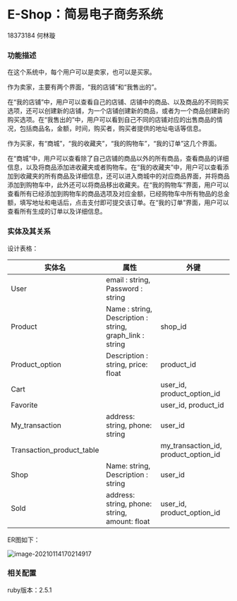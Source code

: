 # E-Shop：简易电子商务系统

18373184 何林璇

### 功能描述

在这个系统中，每个用户可以是卖家，也可以是买家。

作为卖家，主要有两个界面，“我的店铺”和“我售出的”。

在“我的店铺”中，用户可以查看自己的店铺、店铺中的商品、以及商品的不同购买选项，还可以创建新的店铺，为一个店铺创建新的商品，或者为一个商品创建新的购买选项。在“我售出的”中，用户可以看到自己不同的店铺对应的出售商品的情况，包括商品名，金额，时间，购买者，购买者提供的地址电话等信息。

作为买家，有“商城”，“我的收藏夹”，“我的购物车”，“我的订单”这几个界面。

在“商城”中，用户可以查看除了自己店铺的商品以外的所有商品，查看商品的详细信息，以及将商品添加进收藏夹或者购物车。在“我的收藏夹”中，用户可以查看添加到收藏夹的所有商品及详细信息，还可以进入商城中的对应商品界面，并将商品添加到购物车中，此外还可以将商品移出收藏夹。在“我的购物车”界面，用户可以查看所有已经添加到购物车的商品选项及对应金额，已经购物车中所有物品的总金额，填写地址和电话后，点击支付即可提交该订单。在“我的订单”界面，用户可以查看所有生成的订单以及详细信息。

### 实体及其关系

设计表格：

| 实体名                    | 属性                                                     | 外键                                 |
| ------------------------- | -------------------------------------------------------- | ------------------------------------ |
| User                      | email : string, Password : string                        |                                      |
| Product                   | Name : string, Description : string, graph_link : string | shop_id                              |
| Product_option            | Description : string, price: float                       | product_id                           |
| Cart                      |                                                          | user_id, product_option_id           |
| Favorite                  |                                                          | user_id, product_id                  |
| My_transaction            | address: string, phone: string                           | user_id                              |
| Transaction_product_table |                                                          | my_transaction_id, product_option_id |
| Shop                      | Name: string, Description : string                       | user_id                              |
| Sold                      | address: string, phone: string, amount: float            | user_id, product_option_id           |

ER图如下：

![image-20210114170214917](/home/h/.config/Typora/typora-user-images/image-20210114170214917.png)



### 相关配置

ruby版本：2.5.1
